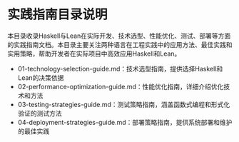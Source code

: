 # 实践指南目录说明

本目录收录Haskell与Lean在实际开发、技术选型、性能优化、测试、部署等方面的实践指南文档。本目录主要关注两种语言在工程实践中的应用方法、最佳实践和实用策略，帮助开发者在实际项目中高效应用Haskell和Lean。

- 01-technology-selection-guide.md：技术选型指南，提供选择Haskell和Lean的决策依据
- 02-performance-optimization-guide.md：性能优化指南，详细介绍优化技术和方法
- 03-testing-strategies-guide.md：测试策略指南，涵盖函数式编程和形式化验证的测试方法
- 04-deployment-strategies-guide.md：部署策略指南，提供系统部署和维护的最佳实践
